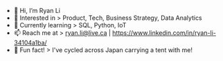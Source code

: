 - 👋 Hi, I’m Ryan Li
- 👀 Interested in > Product, Tech, Business Strategy, Data Analytics
- 🌱 Currently learning > SQL, Python, IoT
- 📫 Reach me at > ryan.li@live.ca | https://www.linkedin.com/in/ryan-li-34104a1ba/
- 🌸 Fun fact! > I've cycled across Japan carrying a tent with me!

<!---
ryan8362/ryan8362 is a ✨ special ✨ repository because its `README.md` (this file) appears on your GitHub profile.
You can click the Preview link to take a look at your changes.
--->
